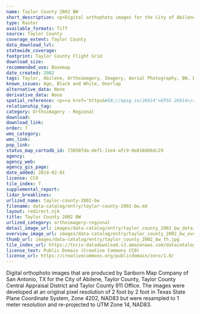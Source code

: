 ```yaml
---
name: Taylor County 2002 BW
short_description: <p>Digital orthophoto images for the City of Abilene, Taylor County, Taylor County Central Appraisal District and Taylor County 911 Office.</p>
type: Raster
available_formats: Tiff
source: Taylor County
coverage_extent: Taylor County
data_download_lvl: 
statewide_coverage: 
footprint: Taylor County Flight Grid
download_size: 
recommended_use: Basemap
date_created: 2002
tags: Taylor, Abilene, Orthoimagery, Imagery, Aerial Photography, BW, Black, White
known_issues: Age, Black and White, Overlap
alternative_data: None
derivative_data: None
spatial_reference: <p><a href='https&#58;//epsg.io/26914'>EPSG 26914</a></p>
relationship_tag: 
category: Orthoimagery - Regional
download: 
download_link: 
order: T
wms_category: 
wms_link: 
pop_link: 
status_map_cartodb_id: 73050fda-def1-11e4-afc9-0e018d66dc29
agency: 
agency_web: 
agency_gis_page: 
date_added: 2014-02-01
license: CC0
tile_index: T
supplemental_report: 
lidar_breaklines: 
urlized_name: taylor-county-2002-bw
filename: data-catalog/entry/taylor-county-2002-bw.md
layout: redirect.njk
title: Taylor County 2002 BW
urlized_category: orthoimagery-regional
detail_image_url: images/data-catalog/entry/taylor_county_2002_bw_detail.jpg
overview_image_url: images/data-catalog/entry/taylor_county_2002_bw_overview.jpg
thumb_url: images/data-catalog/entry/taylor_county_2002_bw_th.jpg
tile_index_url: https://tnris-datadownload.s3.amazonaws.com/datacatalog/tile_index/taylor_county_2002_bw_tileindex.zip
license_text: Public Domain (Creative Commons CC0)
license_url: https://creativecommons.org/publicdomain/zero/1.0/
---
```


Digital orthophoto images that are produced by Sanborn Map Company of San Antonio, TX for the City of Abilene, Taylor County, Taylor County Central Appraisal District and Taylor County 911 Office. The images were developed at an original pixel resolution of 2 foot by 2 foot in Texas State Plane Coordinate System, Zone 4202, NAD83 but were resampled to 1 meter resolution and re-projected to UTM Zone 14, NAD83.



